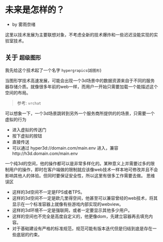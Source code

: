 # 未来是怎样的？

- by 雾雨奈绪

这里以技术发展为主要联想对象，不考虑全新的技术爆炸和一些迟迟没能实现的实验室技术。

## 关于 `超级图形`

我先给这个技术起了一个名字 `hypergrapics`(`超图形`)

当图形学技术高速发展，可能会出现一个3d场景中的数据资源来自于不同的服务器存储介质。就像很多年前的web一样，而用户一开始只需要加载一个能描述这个空间的布局。
> 参考: `vrchat`

可以想象一下，一个3d场景跳转到另外一个服务商所提供的的场景，只需要一个虚拟的行为
- 进入虚拟的传送门
- 按下虚拟的按钮
- 直接传送
- 可以通过 hyper3d://domain.com/main.env 进入，兼容http://h3d.domain.com/main.env

一个纯3d的空间，他的操作都可以是非常多样化的。某种意义上并需要过多的限制用户的操作，即时在客户端做的限制就应该像web技术一样本地可修改并且不会影响其他人的体验。但同时要保证安全性，所以这里有很多工作需要去做。
思维误区
- 这样的3d空间不一定是FPS或者TPS。
- 这样的3d空间不一定是欧几里得空间，他甚至可以兼容曾经的web技术，将其显示在一个标准容器上就像有些游戏内部实现的webview。
- 这样的3d环境不一定是强联网，或者一定要显示其他多少用户。
- 这样的空间也不完全是高度自定义的，他更像dom，先建立容器再去填充内容。
- 对于基础建设有严格的标准规范，规范可能有版本迭代但是归结到底是存在一些底层的约束。

